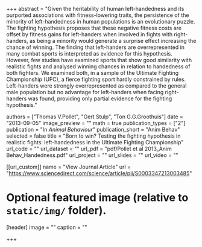 +++
abstract = "Given the heritability of human left-handedness and its purported associations with fitness-lowering traits, the persistence of the minority of left-handedness in human populations is an evolutionary puzzle. The fighting hypothesis proposes that these negative fitness costs are offset by fitness gains for left-handers when involved in fights with right-handers, as being a minority would generate a surprise effect increasing the chance of winning. The finding that left-handers are overrepresented in many combat sports is interpreted as evidence for this hypothesis. However, few studies have examined sports that show good similarity with realistic fights and analysed winning chances in relation to handedness of both fighters. We examined both, in a sample of the Ultimate Fighting Championship (UFC), a fierce fighting sport hardly constrained by rules. Left-handers were strongly overrepresented as compared to the general male population but no advantage for left-handers when facing right-handers was found, providing only partial evidence for the fighting hypothesis."

authors = ["Thomas V.Pollet", "Gert Stulp", "Ton G.G.Groothuis"]
date = "2013-09-05"
image_preview = ""
math = true
publication_types = ["2"]
publication = "In *Animal Behaviour*"
publication_short = "Anim Behav"
selected = false
title = "Born to win? Testing the fighting hypothesis in realistic fights: left-handedness in the Ultimate Fighting Championship"
url_code = ""
url_dataset = ""
url_pdf = "pdf/Pollet et al 2013_Anim Behav_Handedness.pdf"
url_project = ""
url_slides = ""
url_video = ""

[[url_custom]]
name = "View Journal Article"
url = "https://www.sciencedirect.com/science/article/pii/S0003347213003485"

# Optional featured image (relative to `static/img/` folder).
[header]
image = ""
caption = ""

+++
